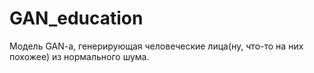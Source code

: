 # GAN_education

Модель GAN-a, генерирующая человеческие лица(ну, что-то на них похожее) из нормального шума.
